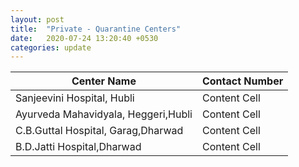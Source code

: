 ```yaml
---
layout: post
title:  "Private - Quarantine Centers"
date:   2020-07-24 13:20:40 +0530
categories: update
---
```


| Center Name  | Contact Number |
| ------------- | ------------- |
| Sanjeevini Hospital, Hubli  | Content Cell  |
| Ayurveda Mahavidyala, Heggeri,Hubli  | Content Cell  |
| C.B.Guttal Hospital, Garag,Dharwad  | Content Cell  |
| B.D.Jatti Hospital,Dharwad  | Content Cell  |
